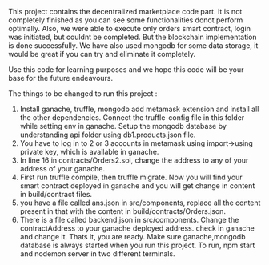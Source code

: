 This project contains the decentralized marketplace code part. It is not completely finished as you can see some functionalities donot perform optimally. Also, we were able to execute only orders smart contract, login was initiated, but couldnt be completed. But the blockchain implementation is done successfully. We have also used mongodb for some data storage, it would be great if you can try and eliminate it completely.

Use this code for learning purposes and we hope this code will be your base for the future endeavours. 

The things to be changed to run this project :
1) Install ganache, truffle, mongodb add metamask extension and install all the other dependencies. Connect the truffle-config file in this folder while setting env in ganache. Setup the mongodb database by understanding api folder using db1.products.json file.
2) You have to log in to 2 or 3 accounts in metamask using import->using private key, which is available in ganache.
3) In line 16 in contracts/Orders2.sol, change the address to any of your address of your ganache. 
4) First run truffle compile, then truffle migrate. Now you will find your smart contract deployed in ganache and you will get change in content in build/contract files.
5) you have a file called ans.json in src/components, replace all the content present in that with the content in build/contracts/Orders.json. 
6) There is a file called backend.json in src/components. Change the contractAddress to your ganache deployed address. check in ganache and change it. 
Thats it, you are ready. Make sure ganache,mongodb database is always started when you run this project. 
To run, npm start and nodemon server in two different terminals.


